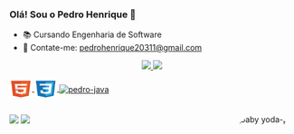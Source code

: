 ### Olá! Sou o Pedro Henrique 👋

- 📚 Cursando Engenharia de Software
- 💬 Contate-me: pedrohenrique20311@gmail.com


<div align="center">
  <a href="https://github.com/rafaballerini">
  <img height="180em" src="https://github-readme-stats.vercel.app/api?username=Pedro-Henriquee&show_icons=true&theme=dark&include_all_commits=true&count_private=true"/>
  <img height="180em" src="https://github-readme-stats.vercel.app/api/top-langs/?username=Pedro-Henriquee&layout=compact&langs_count=7&theme=dark"/>
</div>

<div> 
<div style="display: inline_block"><br>
  <img align="center" alt="pedro-HTML" height="30" width="40" src="https://raw.githubusercontent.com/devicons/devicon/master/icons/html5/html5-original.svg">
  <img align="center" alt="pedro-CSS" height="30" width="40" src="https://raw.githubusercontent.com/devicons/devicon/master/icons/css3/css3-original.svg">
  <img align="center" alt="pedro-java" height="40" width="50" src="https://cdn.jsdelivr.net/gh/devicons/devicon/icons/java/java-original-wordmark.svg">

</div>

##

<div> 
 
 	
  <a href = "mailto:pedrhenrique20311@gmail.com"><img src="https://img.shields.io/badge/-Gmail-%23333?style=for-the-badge&logo=gmail&logoColor=white" target="_blank"></a>
  <a href="https://www.linkedin.com/in/pedro-henrique-129555250/" target="_blank"><img src="https://img.shields.io/badge/-LinkedIn-%230077B5?style=for-the-badge&logo=linkedin&logoColor=white" target="_blank"></a> 
   <img align="right" alt="baby yoda-pic" height="150" style="border-radius:50px;" src="https://pbs.twimg.com/media/FU-omyUX0AAu2jX.jpg">

  
  </div>

  
